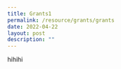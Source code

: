 ```yaml
---
title: Grants1
permalink: /resource/grants/grants
date: 2022-04-22
layout: post
description: ""
---
```

hihihi